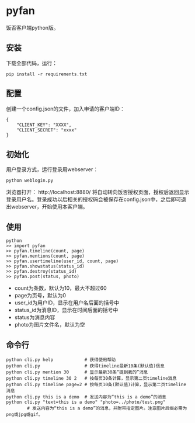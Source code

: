 # pyfan

饭否客户端python版。

## 安装

下载全部代码，运行：

    pip install -r requirements.txt


## 配置

创建一个config.json的文件，加入申请的客户端ID：

    {
        "CLIENT_KEY": "XXXX",
        "CLIENT_SECRET": "xxxx"
    }

## 初始化

用户登录方式，运行登录用webserver：

    python weblogin.py

浏览器打开： http://localhost:8880/ 将自动转向饭否授权页面，授权后返回显示登录用户名。登录成功以后相关的授权码会被保存在config.json中，之后即可退出webserver，开始使用本客户端。

## 使用

    python
    >> import pyfan
    >> pyfan.timeline(count, page)
    >> pyfan.mentions(count, page)
    >> pyfan.usertimeline(user_id, count, page)
    >> pyfan.showstatus(status_id)
    >> pyfan.destroy(status_id)
    >> pyfan.post(status, photo)

* count为条数，默认为10，最大不超过60
* page为页号，默认为0
* user_id为用户ID，显示在用户名后面的括号中
* status_id为消息ID，显示在时间后面的括号中
* status为消息内容
* photo为图片文件名，默认为空

## 命令行

    python cli.py help            # 获得使用帮助
    python cli.py                 # 获得timeline最新10条(默认值)信息
    python cli.py mention 30      # 显示最新30条“提到我的”消息
    python cli.py timeline 30 2   # 按每页30条计算，显示第二页timeline消息
    python cli.py timeline page=2 # 按每页10条(默认值)计算，显示第二页timeline消息
    python cli.py this is a demo  # 发送内容为“this is a demo”的消息
    python cli.py "text=this is a demo" "photo=../photo/test.png"  
            # 发送内容为“this is a demo”的消息，并附带指定图片。注意图片后缀必需为png或jpg或gif。
